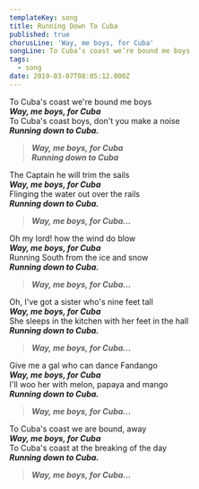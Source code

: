 ```yaml
---
templateKey: song
title: Running Down To Cuba
published: true
chorusLine: 'Way, me boys, for Cuba'
songLine: To Cuba’s coast we’re bound me boys
tags:
  - song
date: 2019-03-07T08:05:12.000Z
---
```

To Cuba's coast we're bound me boys\
***Way, me boys, for Cuba***\
To Cuba's coast boys, don't you make a noise\
***Running down to Cuba.***

> ***Way, me boys, for Cuba\
> Running down to Cuba***

The Captain he will trim the sails\
***Way, me boys, for Cuba***\
Flinging the water out over the rails\
***Running down to Cuba.***

> ***Way, me boys, for Cuba...***

Oh my lord! how the wind do blow\
***Way, me boys, for Cuba***\
Running South from the ice and snow\
***Running down to Cuba.***

> ***Way, me boys, for Cuba...***

Oh, I've got a sister who's nine feet tall\
***Way, me boys, for Cuba***\
She sleeps in the kitchen with her feet in the hall\
***Running down to Cuba.***

> ***Way, me boys, for Cuba...***

Give me a gal who can dance Fandango\
***Way, me boys, for Cuba***\
I'll woo her with melon, papaya and mango\
***Running down to Cuba.***

> ***Way, me boys, for Cuba...***

To Cuba's coast we are bound, away\
***Way, me boys, for Cuba***\
To Cuba's coast at the breaking of the day\
***Running down to Cuba.***

> ***Way, me boys, for Cuba...***
